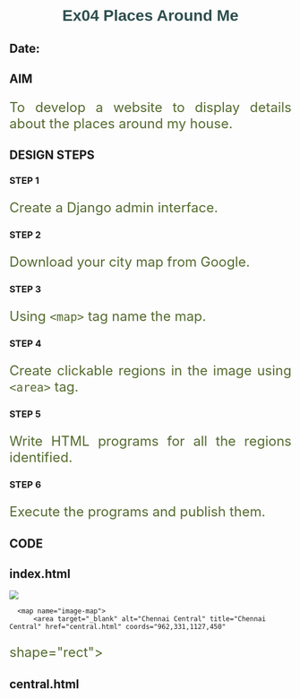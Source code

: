 # Ex04 Places Around Me
## Date: 

## AIM
To develop a website to display details about the places around my house.

## DESIGN STEPS

### STEP 1
Create a Django admin interface.

### STEP 2
Download your city map from Google.

### STEP 3
Using ```<map>``` tag name the map.

### STEP 4
Create clickable regions in the image using ```<area>``` tag.

### STEP 5
Write HTML programs for all the regions identified.

### STEP 6
Execute the programs and publish them.

## CODE
## index.html
  <!DOCTYPE html>
  <html lang="en">
  <head>
      <meta charset="UTF-8">
      <meta name="viewport" content="width=device-width, initial-scale=1.0">
      <title>Map</title>
  </head>
  <body>
      <img src="Map.png" usemap="#image-map">
  
      <map name="image-map">
          <area target="_blank" alt="Chennai Central" title="Chennai Central" href="central.html" coords="962,331,1127,450" 
  shape="rect">
          <area target="_blank" alt="Chennai Port" title="Chennai Port" href="port.html" coords="1762,307,1876,413" shape="rect">
          <area target="_blank" alt="Chennai Egmore " title="Chennai Egmore " href="egmore.html" coords="87,666,263,723" shape="rect">
          <area target="_blank" alt="Rajiv Gandhi Govt Hospital" title="Rajiv Gandhi Govt Hospital" href="hospital.html" coords="1031,487,1192,567" shape="rect">
          <area target="_blank" alt="Fort St. George Museum" title="Fort St. George Museum" href="fort.html" coords="1444,495,1647,597" shape="rect">
      </map>
  </body>
  </html>

## central.html
<!DOCTYPE html>
<html lang="en">
<head>
    <meta charset="UTF-8">
    <meta name="viewport" content="width=device-width, initial-scale=1.0">
    <title>Chennai Central</title>
    <style>
        h1{
            text-align: center;
            font-family: 'Lucida Sans', 'Lucida Sans Regular', 'Lucida Grande', 'Lucida Sans Unicode', Geneva, Verdana, sans-serif;
            color:darkslategray;
        }
        p{
            text-align: justify;
            color:darkolivegreen;
            font-size: x-large;
            
        }
    </style>
</head>
<body>
    <h1>Puratchi Thalaivar Dr. M.G. Ramachandran Central Railway Station</h1>
    <br>
    <hr color="Brown">
    <p>Chennai Central, officially Puratchi Thalaivar Dr. M.G. Ramachandran Central Railway Station, and formerly known as Madras Central (station code: MAS), is the main railway terminus in the city of Chennai, Tamil Nadu, India. It is the busiest railway station in South India and one of the most important hubs in the country. It is connected to Moore Market Complex railway station, Chennai Central metro station, Chennai Park railway station, and Chennai Park Town railway station. It is about 1.8 km (1.1 mi) from the Chennai Egmore railway station. The terminus connects the city to northern India, including Kolkata, Mumbai, and New Delhi, and all the different parts of India.</p>

</body>
</html>

## port.html
<!DOCTYPE html>
<html lang="en">
<head>
    <meta charset="UTF-8">
    <meta name="viewport" content="width=device-width, initial-scale=1.0">
    <title>Chennai Port</title>
    <style>
        h1{
            text-align: center;
            font-family: 'Lucida Sans', 'Lucida Sans Regular', 'Lucida Grande', 'Lucida Sans Unicode', Geneva, Verdana, sans-serif;
            color:darkslategray;
        }
        p{
            text-align: justify;
            color:darkolivegreen;
            font-size: x-large;
            
        }
    </style>
</head>
<body>
    <h1>Port of Chennai</h1>
    <br>
    <hr color="Brown">
    <p>Chennai Port, formerly known as Madras Port, is the second largest container port of India, behind Mumbai's Nhava Sheva. The port is the largest one in the Bay of Bengal. It is the third-oldest port among the 13 major ports of India with official port operations beginning in 1881, although maritime trade started much earlier in 1639 on the undeveloped shore. It is an artificial and all-weather port with wet docks. Once a major travel port, it became a major container port in the post-Independence era. An established port of trade of British India since the 1600s, the port remains a primary reason for the economic growth of Tamil Nadu, especially for the manufacturing boom in South India, and has contributed greatly to the development of the city of Chennai. It is due to the existence of the port that the city of Chennai eventually became known as the Gateway of South India.</p>

</body>
</html>

## egmore.html
<!DOCTYPE html>
<html lang="en">
<head>
    <meta charset="UTF-8">
    <meta name="viewport" content="width=device-width, initial-scale=1.0">
    <title>Chennai Egmore</title>
    <style>
        h1{
            text-align: center;
            font-family: 'Lucida Sans', 'Lucida Sans Regular', 'Lucida Grande', 'Lucida Sans Unicode', Geneva, Verdana, sans-serif;
            color:darkslategray;
        }
        p{
            text-align: justify;
            color:darkolivegreen;
            font-size: x-large;
            
        }
    </style>
</head>
<body>
    <h1>Chennai Egmore Railway Station</h1>
    <br>
    <hr color="Brown">
    <p>Chennai Egmore, formerly known as Madras Egmore, also known as Chennai Elumbur (station code: MS), is a railway station in Chennai, Tamil Nadu, India. Situated in the neighborhood of Egmore, it is one of the four intercity railway terminals in the city; the other three are Chennai Central railway station, Tambaram railway station and Chennai Beach railway station. The station was built in 1906-1908 as the terminus of the South Indian Railway Company. The building built in Gothic style is one of the prominent landmarks of Chennai. The main entrance to the station is situated on Gandhi-Irwin Road and the rear entrance on Poonamallee High Road.</p>

</body>
</html>

## hospital.html
<!DOCTYPE html>
<html lang="en">
<head>
    <meta charset="UTF-8">
    <meta name="viewport" content="width=device-width, initial-scale=1.0">
    <title>Hospital</title>
    <style>
        h1{
            text-align: center;
            font-family: 'Lucida Sans', 'Lucida Sans Regular', 'Lucida Grande', 'Lucida Sans Unicode', Geneva, Verdana, sans-serif;
            color:darkslategray;
        }
        p{
            text-align: justify;
            color:darkolivegreen;
            font-size: x-large;
            
        }
    </style>
</head>
<body>
    <h1>Rajiv Gandhi Government General Hospital</h1>
    <br>
    <hr color="Brown">
    <p>Rajiv Gandhi Government General Hospital is a major state-owned hospital situated in Chennai, India. The hospital is funded and managed by the state government of Tamil Nadu. Founded in 1664 by the British East India Company, it is the first modern hospital in India. In the 19th century, the Madras Medical College joined it. As of 2018, the hospital receives an average of 12,000 outpatients every day.</p>

</body>
</html>

## fort.hml
<!DOCTYPE html>
<html lang="en">
<head>
    <meta charset="UTF-8">
    <meta name="viewport" content="width=device-width, initial-scale=1.0">
    <title>Fort St. George</title>
    <style>
        h1{
            text-align: center;
            font-family: 'Lucida Sans', 'Lucida Sans Regular', 'Lucida Grande', 'Lucida Sans Unicode', Geneva, Verdana, sans-serif;
            color:darkslategray;
        }
        p{
            text-align: justify;
            color:darkolivegreen;
            font-size: x-large;
            
        }
    </style>
</head>
<body>
    <h1>Fort St. George, India</h1>
    <br>
    <hr color="Brown">
    <p>Fort St. George (or historically, White Town) is a fortress at the coastal city of Chennai, India. Founded in 1639, it was the first English (later British) fortress in India. The construction of the fort provided the impetus for further settlements and trading activity, in what was originally an uninhabited land. Thus, it is a feasible contention to say that the city (formerly named Madras) evolved around the fortress. The fort currently houses the Tamil Nadu legislative assembly and other official buildings.</p>

</body>
</html>


## OUTPUT


<img width="836" alt="Screenshot 2023-11-15 at 10 33 04 PM" src="https://github.com/Shrishxok/FWAD4/assets/120294863/ae876127-1c13-4a5f-8e79-71bd4528ac57">
<img width="834" alt="Screenshot 2023-11-15 at 10 32 52 PM" src="https://github.com/Shrishxok/FWAD4/assets/120294863/7dff0e7b-5e64-40c6-91ba-e12bb70b391a">
<img width="827" alt="Screenshot 2023-11-15 at 10 32 33 PM" src="https://github.com/Shrishxok/FWAD4/assets/120294863/92f654c2-5232-4246-8c28-a821db4ab873">
<img width="832" alt="Screenshot 2023-11-15 at 10 32 44 PM" src="https://github.com/Shrishxok/FWAD4/assets/120294863/f45c7f25-1267-435f-a143-3ef155322608">
<img width="831" alt="Screenshot 2023-11-15 at 10 32 15 PM" src="https://github.com/Shrishxok/FWAD4/assets/120294863/76bf977d-a787-41c9-b22b-0a4a624ef95b">





## RESULT
The program for implementing image maps using HTML is executed successfully.
